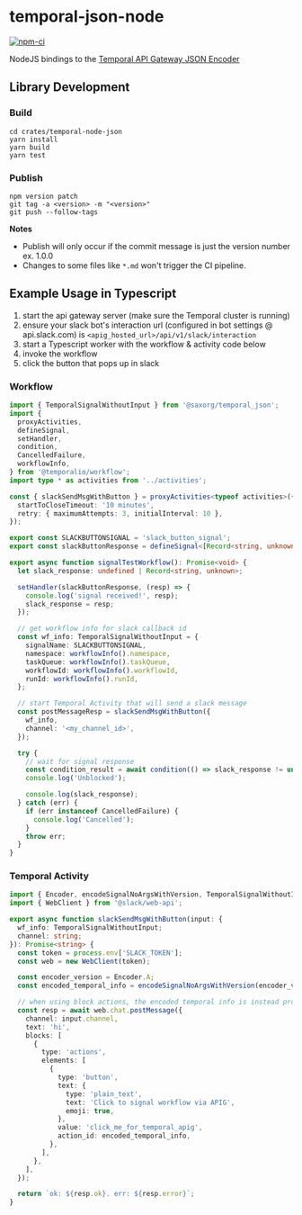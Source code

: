 # temporal-json-node
[![npm-ci](https://github.com/noxasaxon/temporal_apig/actions/workflows/npm-ci.yml/badge.svg)](https://github.com/noxasaxon/temporal_apig/actions/workflows/npm-ci.yml)

NodeJS bindings to the [Temporal API Gateway JSON Encoder](../temporal-json/README.md)

## Library Development

### Build
```shell
cd crates/temporal-node-json
yarn install
yarn build
yarn test
```

### Publish
```shell
npm version patch
git tag -a <version> -m "<version>"
git push --follow-tags
```

**Notes**
- Publish will only occur if the commit message is just the version number ex.  1.0.0
- Changes to some files like `*.md` won't trigger the CI pipeline.

## Example Usage in Typescript
1. start the api gateway server (make sure the Temporal cluster is running)
2. ensure your slack bot's interaction url (configured in bot settings @ api.slack.com) is `<apig_hosted_url>/api/v1/slack/interaction`
3. start a Typescript worker with the workflow & activity code below
4. invoke the workflow
5. click the button that pops up in slack


### Workflow
```typescript
import { TemporalSignalWithoutInput } from '@saxorg/temporal_json';
import {
  proxyActivities,
  defineSignal,
  setHandler,
  condition,
  CancelledFailure,
  workflowInfo,
} from '@temporalio/workflow';
import type * as activities from '../activities';

const { slackSendMsgWithButton } = proxyActivities<typeof activities>({
  startToCloseTimeout: '10 minutes',
  retry: { maximumAttempts: 3, initialInterval: 10 },
});

export const SLACKBUTTONSIGNAL = 'slack_button_signal';
export const slackButtonResponse = defineSignal<[Record<string, unknown>]>(SLACKBUTTONSIGNAL);

export async function signalTestWorkflow(): Promise<void> {
  let slack_response: undefined | Record<string, unknown>;

  setHandler(slackButtonResponse, (resp) => {
    console.log('signal received!', resp);
    slack_response = resp;
  });

  // get workflow info for slack callback id
  const wf_info: TemporalSignalWithoutInput = {
    signalName: SLACKBUTTONSIGNAL,
    namespace: workflowInfo().namespace,
    taskQueue: workflowInfo().taskQueue,
    workflowId: workflowInfo().workflowId,
    runId: workflowInfo().runId,
  };

  // start Temporal Activity that will send a slack message
  const postMessageResp = slackSendMsgWithButton({
    wf_info,
    channel: '<my_channel_id>',
  });

  try {
    // wait for signal response
    const condition_result = await condition(() => slack_response != undefined, '10m');
    console.log('Unblocked');

    console.log(slack_response);
  } catch (err) {
    if (err instanceof CancelledFailure) {
      console.log('Cancelled');
    }
    throw err;
  }
}
```


### Temporal Activity
```typescript
import { Encoder, encodeSignalNoArgsWithVersion, TemporalSignalWithoutInput } from '@saxorg/temporal_json';
import { WebClient } from '@slack/web-api';

export async function slackSendMsgWithButton(input: {
  wf_info: TemporalSignalWithoutInput;
  channel: string;
}): Promise<string> {
  const token = process.env['SLACK_TOKEN'];
  const web = new WebClient(token);

  const encoder_version = Encoder.A;
  const encoded_temporal_info = encodeSignalNoArgsWithVersion(encoder_version, input.wf_info);

  // when using block actions, the encoded temporal info is instead provided to the action_id 
  const resp = await web.chat.postMessage({
    channel: input.channel,
    text: 'hi',
    blocks: [
      {
        type: 'actions',
        elements: [
          {
            type: 'button',
            text: {
              type: 'plain_text',
              text: 'Click to signal workflow via APIG',
              emoji: true,
            },
            value: 'click_me_for_temporal_apig',
            action_id: encoded_temporal_info,
          },
        ],
      },
    ],
  });

  return `ok: ${resp.ok}. err: ${resp.error}`;
}

```